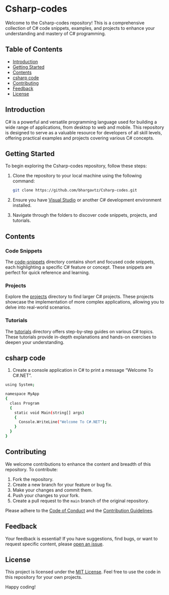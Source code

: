 # Csharp-codes

Welcome to the Csharp-codes repository! This is a comprehensive collection of C# code snippets, examples, and projects to enhance your understanding and mastery of C# programming.

## Table of Contents
- [Introduction](#introduction)
- [Getting Started](#getting-started)
- [Contents](#contents)
- [csharp code](#csharp-code)
- [Contributing](#contributing)
- [Feedback](#feedback)
- [License](#license)

## Introduction

C# is a powerful and versatile programming language used for building a wide range of applications, from desktop to web and mobile. This repository is designed to serve as a valuable resource for developers of all skill levels, offering practical examples and projects covering various C# concepts.

## Getting Started

To begin exploring the Csharp-codes repository, follow these steps:

1. Clone the repository to your local machine using the following command:

    ```bash
    git clone https://github.com/bhargavtz/Csharp-codes.git
    ```

2. Ensure you have [Visual Studio](https://visualstudio.microsoft.com/) or another C# development environment installed.

3. Navigate through the folders to discover code snippets, projects, and tutorials.

## Contents

### Code Snippets

The [code-snippets](code-snippets/) directory contains short and focused code snippets, each highlighting a specific C# feature or concept. These snippets are perfect for quick reference and learning.

### Projects

Explore the [projects](projects/) directory to find larger C# projects. These projects showcase the implementation of more complex applications, allowing you to delve into real-world scenarios.

### Tutorials

The [tutorials](tutorials/) directory offers step-by-step guides on various C# topics. These tutorials provide in-depth explanations and hands-on exercises to deepen your understanding.

## csharp code

1. Create a console application in C# to print a message “Welcome To C#.NET”. 
```bash
using System;

namespace MyApp
{
  class Program
  {
    static void Main(string[] args)
    {
      Console.WriteLine("Welcome To C#.NET");
    }
  }
}
```

## Contributing

We welcome contributions to enhance the content and breadth of this repository. To contribute:

1. Fork the repository.
2. Create a new branch for your feature or bug fix.
3. Make your changes and commit them.
4. Push your changes to your fork.
5. Create a pull request to the `main` branch of the original repository.

Please adhere to the [Code of Conduct](CODE_OF_CONDUCT.md) and the [Contribution Guidelines](CONTRIBUTING.md).

## Feedback

Your feedback is essential! If you have suggestions, find bugs, or want to request specific content, please [open an issue](https://github.com/bhargavtz/Csharp-codes/issues).

## License

This project is licensed under the [MIT License](LICENSE). Feel free to use the code in this repository for your own projects.

Happy coding!

